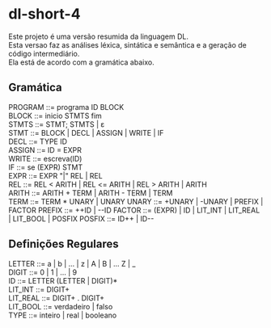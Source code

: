 # dl-short-4
Este projeto é uma versão resumida da linguagem DL.  
Esta versao faz as análises léxica, sintática e semântica e a geração de código intermediário.  
Ela está de acordo com a gramática abaixo.  

## Gramática
PROGRAM				::= programa ID BLOCK  
BLOCK				::= inicio STMTS fim  
STMTS				::= STMT; STMTS | ε  
STMT				::= BLOCK | DECL | ASSIGN | WRITE | IF  
DECL     			::= TYPE ID  
ASSIGN   			::= ID = EXPR  
WRITE				::= escreva(ID)  
IF					::= se (EXPR) STMT  
EXPR				::= EXPR "|" REL | REL  
REL					::= REL < ARITH | REL <= ARITH | REL > ARITH | ARITH  
ARITH  				::= ARITH + TERM | ARITH - TERM | TERM  
TERM				::= TERM * UNARY | UNARY
UNARY               ::= +UNARY | -UNARY | PREFIX | FACTOR
PREFIX              ::= ++ID | --ID
FACTOR				::= (EXPR) | ID | LIT_INT | LIT_REAL | LIT_BOOL | POSFIX
POSFIX              ::= ID++ | ID--


## Definições Regulares
LETTER		::= a | b | ... | z | A | B | ... Z | _  
DIGIT		::= 0 | 1 | ... | 9  
ID			::= LETTER (LETTER | DIGIT)*  
LIT_INT		::= DIGIT+  
LIT_REAL	::= DIGIT+ . DIGIT+   
LIT_BOOL	::= verdadeiro | falso  
TYPE     	::= inteiro | real | booleano  